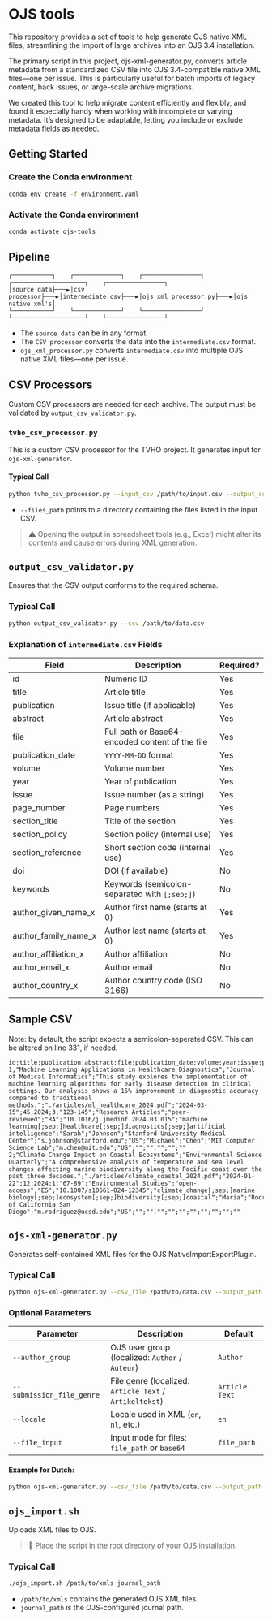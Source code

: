 # OJS tools

This repository provides a set of tools to help generate OJS native XML files, streamlining the import of large archives into an OJS 3.4 installation.

The primary script in this project, ojs-xml-generator.py, converts article metadata from a standardized CSV file into OJS 3.4-compatible native XML files—one per issue. This is particularly useful for batch imports of legacy content, back issues, or large-scale archive migrations.

We created this tool to help migrate content efficiently and flexibly, and found it especially handy when working with incomplete or varying metadata. It’s designed to be adaptable, letting you include or exclude metadata fields as needed.

## Getting Started

### Create the Conda environment
```bash
conda env create -f environment.yaml
```

### Activate the Conda environment
```bash
conda activate ojs-tools
```

## Pipeline
```
┌───────────┐    ┌─────────────┐    ┌────────────────┐    ┌────────────────────┐    ┌────────────────┐
│source data├───►│csv processor├───►│intermediate.csv├───►│ojs_xml_processor.py├───►│ojs native xml's│
└───────────┘    └─────────────┘    └────────────────┘    └────────────────────┘    └────────────────┘
```
* The `source data` can be in any format.
* The `CSV processor` converts the data into the `intermediate.csv` format.
* `ojs_xml_processor.py` converts `intermediate.csv` into multiple OJS native XML files—one per issue.

## CSV Processors

Custom CSV processors are needed for each archive. The output must be validated by `output_csv_validator.py`.

### `tvho_csv_processor.py`

This is a custom CSV processor for the TVHO project. It generates input for `ojs-xml-generator`.

#### Typical Call
```bash
python tvho_csv_processor.py --input_csv /path/to/input.csv --output_csv /path/to/output.csv --files_path /path/to/documents
```
* `--files_path` points to a directory containing the files listed in the input CSV.

> ⚠️ Opening the output in spreadsheet tools (e.g., Excel) might alter its contents and cause errors during XML generation.

## `output_csv_validator.py`

Ensures that the CSV output conforms to the required schema.

### Typical Call
```bash
python output_csv_validator.py --csv /path/to/data.csv
```

### Explanation of `intermediate.csv` Fields

| Field  | Description | Required? |
|--------|-------------|-----------|
| id | Numeric ID | Yes |
| title | Article title | Yes |
| publication | Issue title (if applicable) | Yes |
| abstract | Article abstract | Yes |
| file | Full path or Base64-encoded content of the file | Yes |
| publication_date | `YYYY-MM-DD` format | Yes |
| volume | Volume number | Yes |
| year | Year of publication | Yes |
| issue | Issue number (as a string) | Yes |
| page_number | Page numbers | Yes |
| section_title | Title of the section | Yes |
| section_policy | Section policy (internal use) | Yes |
| section_reference | Short section code (internal use) | Yes |
| doi | DOI (if available) | No |
| keywords | Keywords (semicolon-separated with `[;sep;]`) | No |
| author_given_name_x | Author first name (starts at 0) | Yes |
| author_family_name_x | Author last name (starts at 0) | Yes |
| author_affiliation_x | Author affiliation | No |
| author_email_x | Author email | No |
| author_country_x | Author country code (ISO 3166) | No |

## Sample CSV
Note: by default, the script expects a semicolon-seperated CSV. This can be altered on line 331, if needed.
```
id;title;publication;abstract;file;publication_date;volume;year;issue;page_number;section_title;section_policy;section_reference;doi;keywords;author_given_name_0;author_family_name_0;author_affiliation_0;author_email_0;author_country_0;author_given_name_1;author_family_name_1;author_affiliation_1;author_email_1;author_country_1;author_given_name_2;author_family_name_2;author_affiliation_2;author_email_2;author_country_2
1;"Machine Learning Applications in Healthcare Diagnostics";"Journal of Medical Informatics";"This study explores the implementation of machine learning algorithms for early disease detection in clinical settings. Our analysis shows a 15% improvement in diagnostic accuracy compared to traditional methods.";"./articles/ml_healthcare_2024.pdf";"2024-03-15";45;2024;3;"123-145";"Research Articles";"peer-reviewed";"RA";"10.1016/j.jmedinf.2024.03.015";"machine learning[;sep;]healthcare[;sep;]diagnostics[;sep;]artificial intelligence";"Sarah";"Johnson";"Stanford University Medical Center";"s.johnson@stanford.edu";"US";"Michael";"Chen";"MIT Computer Science Lab";"m.chen@mit.edu";"US";"";"";"";"";""
2;"Climate Change Impact on Coastal Ecosystems";"Environmental Science Quarterly";"A comprehensive analysis of temperature and sea level changes affecting marine biodiversity along the Pacific coast over the past three decades.";"./articles/climate_coastal_2024.pdf";"2024-01-22";12;2024;1;"67-89";"Environmental Studies";"open-access";"ES";"10.1007/s10661-024-12345";"climate change[;sep;]marine biology[;sep;]ecosystem[;sep;]biodiversity[;sep;]coastal";"Maria";"Rodriguez";"University of California San Diego";"m.rodriguez@ucsd.edu";"US";"";"";"";"";"";"";"";"";"";""
```

## `ojs-xml-generator.py`

Generates self-contained XML files for the OJS NativeImportExportPlugin.

### Typical Call
```bash
python ojs-xml-generator.py --csv_file /path/to/data.csv --output_path /path/to/output/folder --journal_name "Journal Full Name"
```

### Optional Parameters

| Parameter | Description | Default |
|----------|-------------|---------|
| `--author_group` | OJS user group (localized: `Author` / `Auteur`) | `Author` |
| `--submission_file_genre` | File genre (localized: `Article Text` / `Artikeltekst`) | `Article Text` |
| `--locale` | Locale used in XML (`en`, `nl`, etc.) | `en` |
| `--file_input` | Input mode for files: `file_path` or `base64` | `file_path` |

#### Example for Dutch:
```bash
python ojs-xml-generator.py --csv_file /path/to/data.csv --output_path /path/to/output/folder --journal_name "Journal Name"  --author_group Auteur  --submission_file_genre Artikeltekst --locale nl --file_input base64
```

## `ojs_import.sh`

Uploads XML files to OJS.

> 📍 Place the script in the root directory of your OJS installation.

### Typical Call
```bash
./ojs_import.sh /path/to/xmls journal_path
```
* `/path/to/xmls` contains the generated OJS XML files.
* `journal_path` is the OJS-configured journal path.
